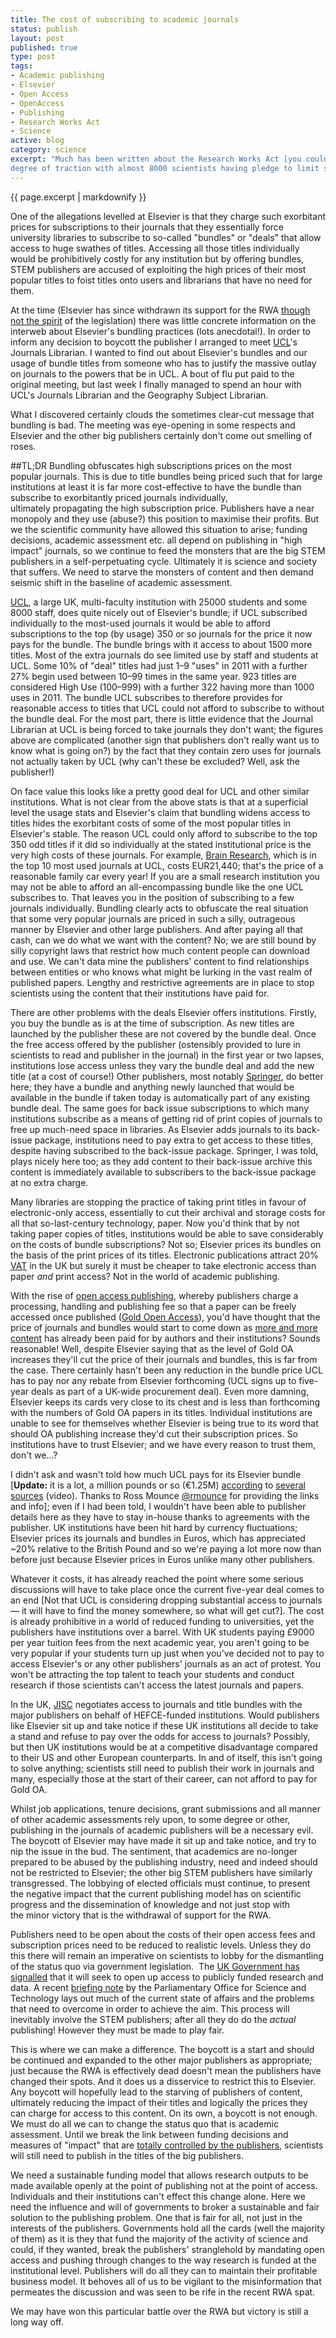 ```yaml
--- 
title: The cost of subscribing to academic journals
status: publish
layout: post
published: true
type: post
tags: 
- Academic publishing
- Elsevier
- Open Access
- OpenAccess
- Publishing
- Research Works Act
- Science
active: blog
category: science
excerpt: "Much has been written about the Research Works Act [you could do a lot worse than [read](http://svpow.com/2012/01/09/do-your-bit-to-oppose-the-evil-research-works-act/) Saurodpod Mike on the [subject](http://svpow.com/2012/01/09/do-your-bit-to-oppose-the-evil-research-works-act/)], academic publishing and the relationship between the scientists who do most of the work and the publishers who then assert somewhat draconian rights over those works. A [boycott](http://thecostofknowledge.com/ 'Boycott Elsevier Website') of the biggest publisher of them all, [Elsevier](http://www.elsevier.com 'Elsevier'), started to gain a fair
degree of traction with almost 8000 scientists having pledge to limit some or all of their interactions with Elsevier and its journals."
---
```


{{ page.excerpt | markdownify  }}

One of the allegations levelled at Elsevier is that they charge such exorbitant prices for subscriptions to their journals that they essentially force university libraries to subscribe to so-called "bundles" or "deals" that allow access to huge swathes of titles. Accessing all those titles individually would be prohibitively costly for any institution but by offering bundles, STEM publishers are accused of exploiting the high prices of their most popular titles to foist titles onto users and librarians that have no need for them.

At the time (Elsevier has since withdrawn its support for the RWA [though not the spirit](http://wp.me/p7FmM-1pd) of the legislation) there was little concrete information on the interweb about Elsevier's bundling practices (lots anecdotal!). In order to inform any decision to boycott the publisher I arranged to meet [UCL](http://ucl.ac.uk/ "University College London")'s Journals Librarian. I wanted to find out about Elsevier's bundles and our usage of bundle titles from someone who has to justify the massive outlay on journals to the powers that be in UCL. A bout of flu put paid to the original meeting, but last week I finally managed to spend an hour with UCL's Journals Librarian and the Geography Subject Librarian.

What I discovered certainly clouds the sometimes clear-cut message that bundling is bad. The meeting was eye-opening in some respects and Elsevier and the other big publishers certainly don't come out smelling of roses.

##TL;DR
Bundling obfuscates high subscriptions prices on the most popular journals. This is due to title bundles being priced such that for large institutions at least it is far more cost-effective to have the bundle than subscribe to exorbitantly priced journals individually, ultimately propagating the high subscription price.
Publishers have a near monopoly and they use (abuse?) this position to maximise their profits. But we the scientific community have allowed this situation to arise; funding decisions, academic assessment etc. all depend on publishing in "high impact" journals, so we continue to feed the monsters that are the big STEM publishers in a self-perpetuating cycle. Ultimately it is science and society that suffers. We need to starve the monsters of content and then demand seismic shift in the baseline of academic assessment.

[UCL](http://www.ucl.ac.uk "UCL Homepage"), a large UK, multi-faculty institution with 25000 students and some 8000 staff, does quite nicely out of Elsevier's bundle; if UCL subscribed individually to the most-used journals it would be able to afford subscriptions to the top (by usage) 350 or so journals for the price it now pays for the bundle. The bundle brings with it access to about 1500 more titles. Most of the extra journals do see limited use by staff and students at UCL. Some 10% of "deal" titles had just 1–9 "uses" in 2011 with a further 27% begin
used between 10–99 times in the same year. 923 titles are considered High Use (100–999) with a further 322 having more than 1000 uses in 2011. The bundle UCL subscribes to therefore provides for reasonable access to titles that UCL could not afford to subscribe to without the bundle deal. For the most part, there is little evidence that the Journal Librarian at UCL is being forced to take journals they don't want; the figures above are complicated (another sign that publishers
don't really want us to know what is going on?) by the fact that they contain zero uses for journals not actually taken by UCL (why can't these be excluded? Well, ask the publisher!)

On face value this looks like a pretty good deal for UCL and other similar institutions. What is not clear from the above stats is that at a superficial level the usage stats and Elsevier's claim that bundling widens access to titles hides the exorbitant costs of some of the most popular titles in Elsevier's stable. The reason UCL could only afford to subscribe to the top 350 odd titles if it did so individually at the stated institutional price is the very high costs of these journals. For example, [Brain Research](http://www.elsevier.com/wps/find/journaldescription.cws_home/622287/description#description "Brain Research"), which is in the top 10 most used journals at UCL, costs EUR21,440; that's the price of a reasonable family car every year! If you are a small research institution you may not be able to afford an all-encompassing bundle like the one UCL subscribes to. That leaves you in the position of subscribing to a few journals individually. Bundling clearly acts to obfuscate the real situation that some very popular journals are priced in such a silly, outrageous manner by Elsevier and other large publishers. And after paying all that cash, can we do what
we want with the content? No; we are still bound by silly copyright laws that restrict how much content people can download and use. We can't data mine the publishers' content to find relationships between entities or who knows what might be lurking in the vast realm of published papers. Lengthy and restrictive agreements are in place to stop scientists using the content that their institutions have paid for.

There are other problems with the deals Elsevier offers institutions. Firstly, you buy the bundle as is at the time of subscription. As new titles are launched by the publisher these are not covered by the bundle deal. Once the free access offered by the publisher (ostensibly provided to lure in scientists to read and publisher in the journal) in the first year or two lapses, institutions lose access unless they vary the bundle deal and add the new title (at a cost of course!) Other publishers, most notably [Springer](http://www.springer.com "Springer Science+Business Media"), do better here; they have a bundle and anything newly launched that would be available in the bundle if taken today is automatically part of any existing bundle deal. The same goes for back issue subscriptions to which many institutions subscribe as a means of getting rid of print copies of journals to free up much-need space in libraries. As Elsevier adds journals to its back-issue package, institutions need to pay extra to get access to these titles, despite having subscribed to the back-issue package. Springer, I was told, plays nicely here too; as they add content to their back-issue archive this content is immediately available to subscribers to the back-issue package at no extra charge.

Many libraries are stopping the practice of taking print titles in favour of electronic-only access, essentially to cut their archival and storage costs for all that so-last-century technology, paper. Now you'd think that by not taking paper copies of titles, institutions would be able to save considerably on the costs of bundle subscriptions? Not so; Elsevier prices its bundles on the basis of the print prices of its titles. Electronic publications attract 20% [VAT](http://en.wikipedia.org/wiki/Value-added_tax "Value-added tax") in the UK but surely it must be cheaper to take electronic access than paper *and* print access? Not in the world of academic publishing.

With the rise of [open access publishing](http://en.wikipedia.org/wiki/Open_access "Open access"), whereby publishers charge a processing, handling and publishing fee so that a paper can be freely accessed once published ([Gold Open Access](http://en.wikipedia.org/wiki/Open_access_journal "Open access journal")), you'd have thought that the price of journals and bundles would start to come down as [more and more content](http://www.plosone.org/article/info%3Adoi%2F10.1371%2Fjournal.pone.0020961) has already been paid for by authors and their institutions? Sounds reasonable! Well, despite Elsevier saying that as the level of Gold OA increases they'll cut the price of their journals and bundles, this is
far from the case. There certainly hasn't been any reduction in the bundle price UCL has to pay nor any rebate from Elsevier forthcoming (UCL signs up to five-year deals as part of a UK-wide procurement deal). Even more damning, Elsevier keeps its cards very close to its chest and is less than forthcoming with the numbers of Gold OA papers in its titles. Individual institutions are unable to see for themselves whether Elsevier is being true to its word that should OA publishing increase they'd cut their subscription prices. So institutions have to trust
Elsevier; and we have every reason to trust them, don't we...?

I didn't ask and wasn't told how much UCL pays for its Elsevier bundle [**Update:** it is a lot, a million pounds or so (€1.25M) [according](http://topsy.com/twitter.com/markgfh/status/144134092882063360) to [several](http://edchamberlain.wordpress.com/2011/12/09/a-million-squid-you-say/) [sources](http://www.youtube.com/watch?v=jTlCRw5nLe8&feature=youtu.be) (video). Thanks to Ross Mounce [@rmounce](https://twitter.com/#!/rmounce) for providing the links and info]; even if I had been told, I wouldn't have been able to publisher details  here as they have to stay in-house thanks to agreements with the publisher. UK institutions have been hit hard by currency fluctuations; Elsevier prices its journals and bundles in Euros, which has appreciated \~20% relative to the British Pound and so we're paying a lot more now than before just because Elsevier prices in Euros unlike many other publishers.

Whatever it costs, it has already reached the point where some serious discussions will have to take place once the current five-year deal comes to an end [Not that UCL is considering dropping substantial access to journals — it will have to find the money somewhere, so what will get cut?]. The cost is already prohibitive in a world of reduced funding to universities, yet the publishers have institutions over a barrel. With UK students paying £9000 per year tuition fees from the next academic year, you aren't going to be very popular if your students turn up just when you've decided not to pay to access Elsevier's or any other publishers' journals as an act of protest. You won't be attracting the top talent to teach your students and conduct research if those scientists can't access the latest journals and papers.

In the UK, [JISC](http://www.jisc.ac.uk/) negotiates access to journals and title
bundles with the major publishers on behalf of HEFCE-funded institutions. Would publishers like Elsevier sit up and take notice if these UK institutions all decide to take a stand and refuse to pay over the odds for access to journals? Possibly, but then UK institutions would be at a competitive disadvantage compared to their US and other European counterparts. In and of itself, this isn't going to solve anything; scientists still need to publish their work in journals and many, especially those at the start of their career, can not afford to pay for Gold OA.

Whilst job applications, tenure decisions, grant submissions and all manner of other academic assessments rely upon, to some degree or other, publishing in the journals of academic publishers will be a necessary evil. The boycott of Elsevier may have made it sit up and take notice, and try to nip the issue in the bud. The sentiment, that academics are no-longer prepared to be abused by the publishing industry, need and indeed should not be restricted to Elsevier; the other big STEM publishers have similarly transgressed. The lobbying of elected officials must continue, to present the negative impact that the current publishing model has on scientific progress and the dissemination of knowledge and not just stop with the minor victory that is the withdrawal of support for the RWA.

Publishers need to be open about the costs of their open access fees and subscription prices need to be reduced to realistic levels. Unless they do this there will remain an imperative on scientists to lobby for the dismantling of the status quo via government legislation.  The [UK Government has signalled](http://www.guardian.co.uk/science/2011/dec/08/publicly-funded-research-open-access) that it will seek to open up access to publicly funded research and data. A recent [briefing note](http://www.parliament.uk/briefing-papers/POST-PN-397) by the Parliamentary Office for Science and Technology lays out much of the current state of affairs and the problems that need to overcome in order to achieve the aim. This process will inevitably involve the STEM publishers; after all they do do the *actual* publishing! However they must be made to play fair.

This is where we can make a difference. The boycott is a start and should be continued and expanded to the other major publishers as appropriate; just because the RWA is effectively dead doesn't mean the publishers have changed their spots. And it does us a disservice to restrict this to Elsevier. Any boycott will hopefully lead to the starving of publishers of content, ultimately reducing the
impact of their titles and logically the prices they can charge for access to this content. On its own, a boycott is not enough. We must do all we can to change the status quo that is academic assessment. Until we break the link between funding decisions and measures of "impact" that are [totally controlled by the publishers](http://www.elsevier.com/wps/find/authored_newsitem.cws_home/companynews05_02081),
scientists will still need to publish in the titles of the big publishers.

We need a sustainable funding model that allows research outputs to be made available openly at the point of publishing not at the point of access. Individuals and their institutions can't effect this change alone. Here we need the influence and will of governments to broker a sustainable and fair solution to the publishing problem. One that is fair for all, not just in the interests of the publishers. Governments hold all the cards (well the majority of them) as it is they that fund the majority of the activity of science and could, if they wanted, break the publishers' stranglehold by mandating open access and pushing through changes to the way research is funded at the institutional level. Publishers will do all they can to maintain their profitable business model. It behoves all of us to be vigilant to the misinformation that permeates the discussion and was seen to be rife in the recent RWA spat.

We may have won this particular battle over the RWA but victory is still a long way off.
